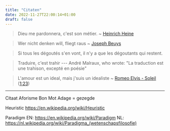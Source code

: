 ```yaml
---
title: "Citaten"
date: 2022-11-27T22:00:14+01:00
draft: false
---
```




> Dieu me pardonnera, c'est son métier. ~ [Heinrich Heine](https://en.wikipedia.org/wiki/Heinrich_Heine)

> Wer nicht denken will, fliegt raus ~ [Joseph Beuys](https://en.wikipedia.org/wiki/Joseph_Beuys)

> Si tous les dégoutés s'en vont, il n'y a que les dégoutants qui restent. 

> Traduire, c'est trahir --- André Malraux, who wrote: "La traduction est une trahison, excepté en poésie"

> L'amour est un ideal, mais j'suis un idealiste ~ [Romeo Elvis - Soleil](https://www.youtube.com/watch?v=JmIPRfMhzlM) ([1:23](https://www.youtube.com/watch?v=JmIPRfMhzlM&t=01m23s))

---

Citaat
Aforisme
Bon Mot
Adage = gezegde

Heuristic
https://en.wikipedia.org/wiki/Heuristic

Paradigm
EN: https://en.wikipedia.org/wiki/Paradigm
NL: https://nl.wikipedia.org/wiki/Paradigma_(wetenschapsfilosofie)